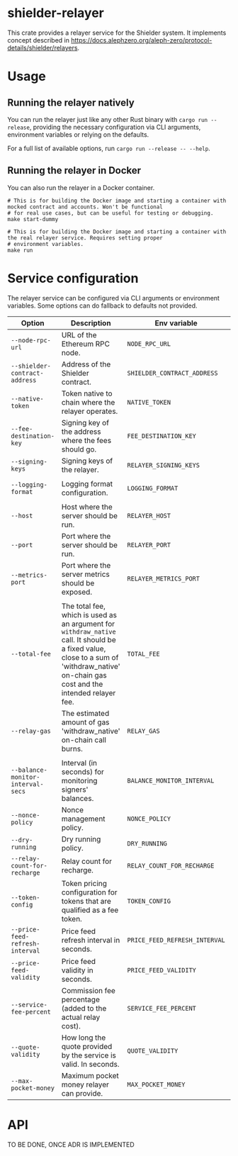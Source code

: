 # shielder-relayer

This crate provides a relayer service for the Shielder system.
It implements concept described in https://docs.alephzero.org/aleph-zero/protocol-details/shielder/relayers.

# Usage

## Running the relayer natively

You can run the relayer just like any other Rust binary with `cargo run --release`, providing the necessary
configuration
via CLI arguments, environment variables or relying on the defaults.

For a full list of available options, run `cargo run --release -- --help`.

## Running the relayer in Docker

You can also run the relayer in a Docker container.

```shell
# This is for building the Docker image and starting a container with mocked contract and accounts. Won't be functional
# for real use cases, but can be useful for testing or debugging.
make start-dummy

# This is for building the Docker image and starting a container with the real relayer service. Requires setting proper
# environment variables.
make run
```

# Service configuration

The relayer service can be configured via CLI arguments or environment variables. Some options can do fallback to
defaults not provided.

| Option                            | Description                                                                                                                                                                             | Env variable                  | Default value             |
|-----------------------------------|-----------------------------------------------------------------------------------------------------------------------------------------------------------------------------------------|-------------------------------|---------------------------|
| `--node-rpc-url`                  | URL of the Ethereum RPC node.                                                                                                                                                           | `NODE_RPC_URL`                |                           |
| `--shielder-contract-address`     | Address of the Shielder contract.                                                                                                                                                       | `SHIELDER_CONTRACT_ADDRESS`   |                           |
| `--native-token`                  | Token native to chain where the relayer operates.                                                                                                                                       | `NATIVE_TOKEN`                |                           |
| `--fee-destination-key`           | Signing key of the address where the fees should go.                                                                                                                                    | `FEE_DESTINATION_KEY`         |                           |
| `--signing-keys`                  | Signing keys of the relayer.                                                                                                                                                            | `RELAYER_SIGNING_KEYS`        |                           |
|                                   |                                                                                                                                                                                         |                               |                           |
| `--logging-format`                | Logging format configuration.                                                                                                                                                           | `LOGGING_FORMAT`              | `Text`                    |
|                                   |                                                                                                                                                                                         |                               |                           |
| `--host`                          | Host where the server should be run.                                                                                                                                                    | `RELAYER_HOST`                | `0.0.0.0`                 |
| `--port`                          | Port where the server should be run.                                                                                                                                                    | `RELAYER_PORT`                | `4141`                    |
| `--metrics-port`                  | Port where the server metrics should be exposed.                                                                                                                                        | `RELAYER_METRICS_PORT`        | `9615`                    |
|                                   |                                                                                                                                                                                         |                               |                           |
| `--total-fee`                     | The total fee, which is used as an argument for `withdraw_native` call. It should be a fixed value, close to a sum of 'withdraw_native' on-chain gas cost and the intended relayer fee. | `TOTAL_FEE`                   | `100_000_000_000_000_000` |
| `--relay-gas`                     | The estimated amount of gas 'withdraw_native' on-chain call burns.                                                                                                                      | `RELAY_GAS`                   | `2000000`.                |
|                                   |                                                                                                                                                                                         |                               |                           |
| `--balance-monitor-interval-secs` | Interval (in seconds) for monitoring signers' balances.                                                                                                                                 | `BALANCE_MONITOR_INTERVAL`    | 900 seconds               |
| `--nonce-policy`                  | Nonce management policy.                                                                                                                                                                | `NONCE_POLICY`                | `Caching`                 |
| `--dry-running`                   | Dry running policy.                                                                                                                                                                     | `DRY_RUNNING`                 | `Always`                  |
| `--relay-count-for-recharge`      | Relay count for recharge.                                                                                                                                                               | `RELAY_COUNT_FOR_RECHARGE`    | `20`                      |
| `--token-config`                  | Token pricing configuration for tokens that are qualified as a fee token.                                                                                                               | `TOKEN_CONFIG`                | empty                     |
| `--price-feed-refresh-interval`   | Price feed refresh interval in seconds.                                                                                                                                                 | `PRICE_FEED_REFRESH_INTERVAL` | 60 seconds                |
| `--price-feed-validity`           | Price feed validity in seconds.                                                                                                                                                         | `PRICE_FEED_VALIDITY`         | 600 seconds               |
| `--service-fee-percent`           | Commission fee percentage (added to the actual relay cost).                                                                                                                             | `SERVICE_FEE_PERCENT`         | 15%                       |
| `--quote-validity`                | How long the quote provided by the service is valid. In seconds.                                                                                                                        | `QUOTE_VALIDITY`              | 15 seconds                |
| `--max-pocket-money`              | Maximum pocket money relayer can provide.                                                                                                                                               | `MAX_POCKET_MONEY`            | `100_000_000_000_000_000` |

# API

TO BE DONE, ONCE ADR IS IMPLEMENTED